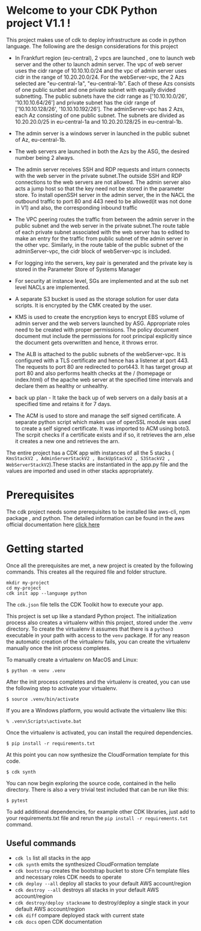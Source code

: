 
# Welcome to your CDK Python project V1.1 !

This project makes use of cdk to deploy infrastructure as code in python language. The following are the design considerations for this project

- In Frankfurt region (eu-central), 2 vpcs are launched , one to launch web server and the other to launch admin server. The vpc of web server  uses the cidr range of 10.10.10.0/24 and the vpc of admin server uses cidr in the range of 10.20.20.0/24. For the webServer-vpc, the 2 Azs selected are "eu-central-1a", "eu-central-1b". Each of these Azs consists of one public sunbet and one private subnet with equally divided subnetting.  The public subnets have the cidr range as ['10.10.10.0/26', '10.10.10.64/26'] and private subnet has the cidr range of ['10.10.10.128/26', '10.10.10.192/26']. The adminServer-vpc has 2 Azs, each Az consisting of one public subnet. The subnets are divided as 10.20.20.0/25 in eu-central-1a and 10.20.20.128/25 in eu-central-1b. 

- The admin server is a windows server in launched in the public subnet of Az, eu-central-1b. 

- The web servers are launched in both the Azs by the ASG, the desired number being 2 always.

- The admin server receives SSH and RDP requests and inturn connects  with the web server in the private subnet.The outside SSH and RDP connections to the web servers are not allowed. The admin server also acts a jump host so that the key need not be stored in the parameter store. To install openSSH server in the admin server, the in the NACL the outbound traffic to port 80 and 443 need to be allowed(it was not done in V1) and also, the corresponding inbound traffic

- The VPC peering routes the traffic from between the admin server in the public subnet and the web server in the private subnet.The route table of each private subnet associated with the web server has to edited to make an entry for the traffic from public subnet of the admin server in the other vpc. Similarly, in the route table of the public
subnet of the adminServer-vpc, the cidr block of webServer-vpc is included.

- For logging into the servers, key pair is generated and the private key is stored in the Parameter Store of Systems Manager

- For security at instance level, SGs are implemented and at the sub net level NACLs are implemented.

- A separate S3 bucket is used as the storage solution for user data scripts. It is encrypted by the CMK created by
the user.

- KMS is used to create the encryption keys to encrypt EBS volume of admin server and the web servers launched by ASG. Appropriate roles need to be created with proper permissions. The policy document document mut include the permissions for root principal explicitly since the document gets overwritten and hence, it throws error.

- The ALB is attached to the public subnets of the webServer-vpc. It is configured with a TLS certificate and hence has a listener at port 443. The requests to port 80 are redirected to port443. It has target group at port 80 and also performs health checks at the / (homepage or index.html) of the apache web server at the specified time intervals and declare them as healthy or unhealthy.

- back up plan - It take the back up of web servers on a daily basis at a specified time and retains it for 7 days.

- The ACM is used to store and manage the self signed certificate. A separate python script which makes use of openSSL module was used to create a self signed certificate. It was imported to ACM using boto3. The scrpit checks if a certificate exists and if so, it retrieves the arn ,else it creates a new one and retrieves the arn. 

The entire project has a CDK app with instances of all the 5 stacks (`  KmsStackV2 , AdminServerStackV2 , BackUpStackV2 , S3StackV2 , WebServerStackV2`).These stacks are instantiated in the app.py file and the values are imported and used in other stacks appropriately.

# Prerequisites

The cdk project needs some prerequisites to be installed like aws-cli, npm package , and python.
The detailed information can be found in the aws official documentation here
[click here](https://docs.aws.amazon.com/cdk/v2/guide/work-with.html#work-with-prerequisites)

# Getting started

Once all the prerequisites are met, a new project is created by the following commands. This creates all the required file and folder structure.

```
mkdir my-project
cd my-project
cdk init app --language python
```

The `cdk.json` file tells the CDK Toolkit how to execute your app.

This project is set up like a standard Python project.  The initialization process also creates a virtualenv within this project, stored under the .venv directory.  To create the virtualenv
it assumes that there is a `python3` executable in your path with access to the `venv` package.
If for any reason the automatic creation of the virtualenv fails, you can create the virtualenv
manually once the init process completes.

To manually create a virtualenv on MacOS and Linux:

```
$ python -m venv .venv
```

After the init process completes and the virtualenv is created, you can use the following
step to activate your virtualenv.

```
$ source .venv/bin/activate
```

If you are a Windows platform, you would activate the virtualenv like this:

```
% .venv\Scripts\activate.bat
```

Once the virtualenv is activated, you can install the required dependencies.

```
$ pip install -r requirements.txt
```

At this point you can now synthesize the CloudFormation template for this code.

```
$ cdk synth
```

You can now begin exploring the source code, contained in the hello directory.
There is also a very trivial test included that can be run like this:

```
$ pytest
```

To add additional dependencies, for example other CDK libraries, just add to
your requirements.txt file and rerun the `pip install -r requirements.txt`
command.

## Useful commands

 * `cdk ls`                 list all stacks in the app
 * `cdk synth`              emits the synthesized CloudFormation template
 * `cdk bootstrap`           creates the bootstrap bucket to store CFn template files and necessary roles CDK needs to operate
 * `cdk deploy --all`      deploy all stacks to your default AWS account/region
 * `cdk destroy --all`      destroys all stacks in your default AWS account/region
 * `cdk destroy/deploy stackname`  to destroy/deploy a single stack in your default AWS account/region
 * `cdk diff`        compare deployed stack with current state
 * `cdk docs`        open CDK documentation


